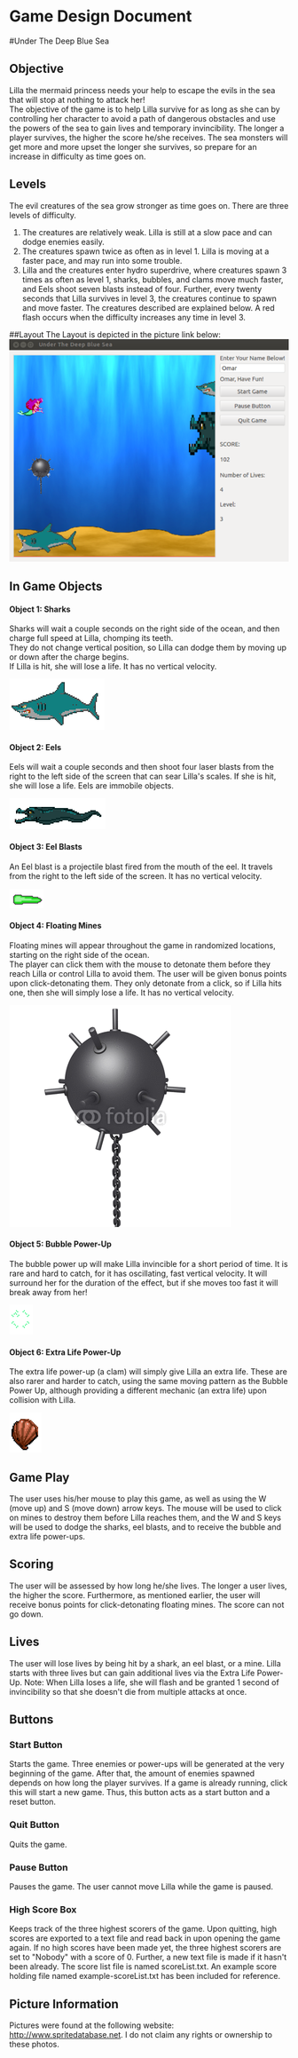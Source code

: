 # Game Design Document

#Under The Deep Blue Sea

## Objective
Lilla the mermaid princess needs your help to escape the evils in the sea that will stop at nothing to attack her!  
The objective of the game is to help Lilla survive for as long as she can by controlling her character to 
avoid a path of dangerous obstacles and use the powers of the sea to gain lives and temporary invincibility.  The longer a 
player survives, the higher the score he/she receives.  The sea monsters will get more and more upset the longer she 
survives, so prepare for an increase in difficulty as time goes on.

## Levels
The evil creatures of the sea grow stronger as time goes on.  There are three levels of difficulty.
1. The creatures are relatively weak.  Lilla is still at a slow pace and can dodge enemies easily.
2. The creatures spawn twice as often as in level 1.  Lilla is moving at a faster pace, and may run into some trouble.
3. Lilla and the creatures enter hydro superdrive, where creatures spawn 3 times as often as level 1, sharks, bubbles,
and clams move much faster, and Eels shoot seven blasts instead of four.  Further, every twenty seconds that Lilla survives
in level 3, the creatures continue to spawn and move faster. The creatures described are explained below.  A red flash occurs
when the difficulty increases any time in level 3.

##Layout
The Layout is depicted in the picture link below:
![alt text](./GamePictures/Layout.png "Game Layout")

## In Game Objects
#### Object 1: Sharks
Sharks will wait a couple seconds on the right side of the ocean, and then charge full speed at Lilla, chomping its teeth.  
They do not change vertical position, so Lilla can dodge them by moving up or down after the charge begins.  
If Lilla is hit, she will lose a life.  It has no vertical velocity.

![alt text](./GamePictures/Shark/Shark3.png "Shark")

#### Object 2: Eels
Eels will wait a couple seconds and then shoot four laser blasts from the right to the left side of the screen that 
can sear Lilla's scales.  If she is hit, she will lose a life.  Eels are immobile objects.

![alt text](./GamePictures/Eel/Eel3.png "Eel")

#### Object 3: Eel Blasts
An Eel blast is a projectile blast fired from the mouth of the eel.  It travels from the right to the left side of the
screen.  It has no vertical velocity.

![alt text](./GamePictures/EelBlast/EelBlast1.png "Blast")

#### Object 4: Floating Mines
Floating mines will appear throughout the game in randomized locations, starting on the right side of the ocean.  
The player can click them with the mouse to detonate them before they reach Lilla or control Lilla to avoid them. 
 The user will be given bonus points upon click-detonating them.  They only detonate from a click, so if Lilla hits one,
 then she will simply lose a life.  It has no vertical velocity.

![alt text](./GamePictures/Mine/Mine.png "Floating Mine")
  
#### Object 5: Bubble Power-Up
The bubble power up will make Lilla invincible for a short period of time.  It is rare and hard to catch, for it has oscillating,
fast vertical velocity.  It will surround her for the duration of the effect, but if she moves too fast it will break away 
from her!

![alt text](./GamePictures/Bubble/Bubble.png "Bubble")

#### Object 6: Extra Life Power-Up
The extra life power-up (a clam) will simply give Lilla an extra life.  These are also rarer and harder to catch, using the
same moving pattern as the Bubble Power Up, although providing a different mechanic (an extra life) upon collision with Lilla.

![alt text](./GamePictures/Clam/Clam.png "Clam")

## Game Play
The user uses his/her mouse to play this game, as well as using the W (move up) and S (move down) arrow keys.  The mouse 
will be used to click on mines to destroy them before Lilla reaches them, and the W and S keys will be used to dodge the
 sharks, eel blasts, and to receive the bubble and extra life power-ups.

## Scoring
The user will be assessed by how long he/she lives. The longer a user lives, the higher the score.  Furthermore, as mentioned
 earlier, the user will receive bonus points for click-detonating floating mines.  The score can not go down.

## Lives
The user will lose lives by being hit by a shark, an eel blast, or a mine.  Lilla starts with three lives but can gain 
additional lives via the Extra Life Power-Up.  Note: When Lilla loses a life, she will flash and be granted 1 second of 
invincibility so that she doesn't die from multiple attacks at once.

## Buttons
### Start Button
Starts the game.  Three enemies or power-ups will be generated at the very beginning of the game.  After that, the amount of
enemies spawned depends on how long the player survives.  If a game is already running, click this will start a new game.
Thus, this button acts as a start button and a reset button.
### Quit Button
Quits the game.
### Pause Button
Pauses the game.  The user cannot move Lilla while the game is paused.
### High Score Box
Keeps track of the three highest scorers of the game.  Upon quitting, high scores are exported to a text file and read back in
upon opening the game again.  If no high scores have been made yet, the three highest scorers are set to "Nobody" with a score of 0.
Further, a new text file is made if it hasn't been already.  The score list file is named scoreList.txt.  An example score
holding file named example-scoreList.txt has been included for reference.

## Picture Information
Pictures were found at the following website: http://www.spritedatabase.net. I do not claim any rights or ownership
to these photos.

